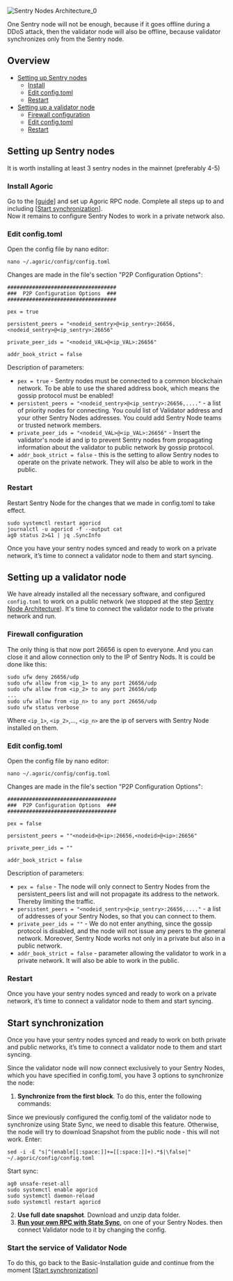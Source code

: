 
![Sentry Nodes Architecture_0](https://user-images.githubusercontent.com/30211801/168467120-3750f104-f65a-440e-8538-95bb9be33d3e.png)

One Sentry node will not be enough, because if it goes offline during a DDoS attack, then the validator node will also be offline, because validator synchronizes only from the Sentry node.
## Overview
- [Setting up Sentry nodes](https://github.com/AlexToTheSun/Validator_Activity/blob/main/Mainnet-Guides/Agoric/Sentry-Node-Architecture.md#setting-up-sentry-nodes)
  - [Install](https://github.com/AlexToTheSun/Validator_Activity/blob/main/Mainnet-Guides/Agoric/Sentry-Node-Architecture.md#install-agoric)
  - [Edit config.toml](https://github.com/AlexToTheSun/Validator_Activity/blob/main/Mainnet-Guides/Agoric/Sentry-Node-Architecture.md#edit-configtoml)
  - [Restart](https://github.com/AlexToTheSun/Validator_Activity/blob/main/Mainnet-Guides/Agoric/Sentry-Node-Architecture.md#restart)
- [Setting up a validator node](https://github.com/AlexToTheSun/Validator_Activity/blob/main/Mainnet-Guides/Agoric/Sentry-Node-Architecture.md#setting-up-a-validator-node)
  - [Firewall configuration](https://github.com/AlexToTheSun/Validator_Activity/blob/main/Mainnet-Guides/Agoric/Sentry-Node-Architecture.md#firewall-configuration)
  - [Edit config.toml](https://github.com/AlexToTheSun/Validator_Activity/blob/main/Mainnet-Guides/Agoric/Sentry-Node-Architecture.md#edit-configtoml-1)
  - [Restart](https://github.com/AlexToTheSun/Validator_Activity/blob/main/Mainnet-Guides/Agoric/Sentry-Node-Architecture.md#restart-1)

## Setting up Sentry nodes
It is worth installing at least 3 sentry nodes in the mainnet (preferably 4-5)
### Install Agoric
Go to the [[guide](https://github.com/AlexToTheSun/Validator_Activity/blob/main/Mainnet-Guides/Agoric/Basic-Installation.md)] and set up Agoric RPC node. Complete all steps up to and including [[Start synchronization](https://github.com/AlexToTheSun/Validator_Activity/blob/main/Mainnet-Guides/Agoric/Basic-Installation.md#start-synchronization)].  
Now it remains to configure Sentry Nodes to work in a private network also.
### Edit config.toml
Open the config file by nano editor:
```
nano ~/.agoric/config/config.toml
```
Changes are made in the file's section "P2P Configuration Options":
```
###################################
###  P2P Configuration Options  ###
###################################

pex = true

persistent_peers = "<nodeid_sentry>@<ip_sentry>:26656,<nodeid_sentry>@<ip_sentry>:26656"

private_peer_ids = "<nodeid_VAL>@<ip_VAL>:26656"

addr_book_strict = false

```
Description of parameters:
- `pex = true` - Sentry nodes must be connected to a common blockchain network. To be able to use the shared address book, which means the gossip protocol must be enabled!
- `persistent_peers = "<nodeid_sentry>@<ip_sentry>:26656,...."` - a list of priority nodes for connecting. You could list of Validator address and your other Sentry Nodes addresses. You could add Sentry Node teams or trusted network members.
- `private_peer_ids = "<nodeid_VAL>@<ip_VAL>:26656"` - Insert the validator's node id and ip to prevent Sentry nodes from propagating information about the validator to public network by gossip protocol.
- `addr_book_strict = false` -  this is the setting to allow Sentry nodes to operate on the private network. They will also be able to work in the public.
### Restart
Restart Sentry Node for the changes that we made in config.toml to take effect.
```
sudo systemctl restart agoricd
journalctl -u agoricd -f --output cat
ag0 status 2>&1 | jq .SyncInfo
```
Once you have your sentry nodes synced and ready to work on a private network, it’s time to connect a validator node to them and start syncing.
## Setting up a validator node
We have already installed all the necessary software, and configured `config.toml` to work on a public network (we stopped at the step [Sentry Node Architecture](https://github.com/AlexToTheSun/Validator_Activity/blob/main/Mainnet-Guides/Agoric/Basic-Installation.md#sentry-node-architecture-recommended)). It's time to connect the validator node to the private network and run.
### Firewall configuration
The only thing is that now port 26656 is open to everyone. And you can close it and allow connection only to the IP of Sentry Nods. It is could be done like this:
```
sudo ufw deny 26656/udp
sudo ufw allow from <ip_1> to any port 26656/udp
sudo ufw allow from <ip_2> to any port 26656/udp
...
sudo ufw allow from <ip_n> to any port 26656/udp
sudo ufw status verbose
```
Where `<ip_1>`, `<ip_2>`,..., `<ip_n>` are the ip of servers with Sentry Node installed on them.
### Edit config.toml
Open the config file by nano editor:
```
nano ~/.agoric/config/config.toml
```
Changes are made in the file's section "P2P Configuration Options":
```
###################################
###  P2P Configuration Options  ###
###################################

pex = false

persistent_peers = ""<nodeid>@<ip>:26656,<nodeid>@<ip>:26656"

private_peer_ids = ""

addr_book_strict = false

```
Description of parameters:
- `pex = false` - The node will only connect to Sentry Nodes from the persistent_peers list and will not propagate its address to the network. Thereby limiting the traffic.
- `persistent_peers = "<nodeid_sentry>@<ip_sentry>:26656,...."` - a list of addresses of your Sentry Nodes, so that you can connect to them.
- `private_peer_ids = ""` - We do not enter anything, since the gossip protocol is disabled, and the node will not issue any peers to the general network. Moreover, Sentry Node works not only in a private but also in a public network.
- `addr_book_strict = false` -  parameter allowing the validator to work in a private network. It will also be able to work in the public.
### Restart
Once you have your sentry nodes synced and ready to work on a private network, it’s time to connect a validator node to them and start syncing.  

## Start synchronization  
Once you have your sentry nodes synced and ready to work on both private and public networks, it’s time to connect a validator node to them and start syncing.  

Since the validator node will now connect exclusively to your Sentry Nodes, which you have specified in config.toml, you have 3 options to synchronize the node:
1) **Synchronize from the first block**. To do this, enter the following commands:  

Since we previously configured the config.toml of the validator node to synchronize using State Sync, we need to disable this feature. Otherwise, the node will try to download Snapshot from the public node - this will not work. Enter:
```
sed -i -E "s|^(enable[[:space:]]+=[[:space:]]+).*$|\false|" ~/.agoric/config/config.toml
```
Start sync:
```
ag0 unsafe-reset-all
sudo systemctl enable agoricd
sudo systemctl daemon-reload
sudo systemctl restart agoricd
```
2) **Use full date snapshot**. Download and unzip data folder.
3) [**Run your own RPC with State Sync**](https://github.com/AlexToTheSun/Validator_Activity/tree/main/State-Sync#how-to-run-your-own-rpc-with-state-sync), on one of your Sentry Nodes. then connect Validator node to it by changing the config. 

### Start the service of Validator Node
To do this, go back to the Basic-Installation guide and continue from the moment [[Start synchronization](https://github.com/AlexToTheSun/Validator_Activity/blob/main/Mainnet-Guides/Agoric/Basic-Installation.md#start-synchronization)]

